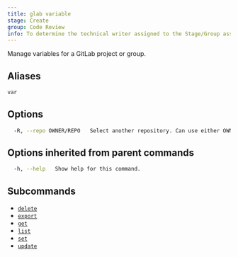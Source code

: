 ```yaml
---
title: glab variable
stage: Create
group: Code Review
info: To determine the technical writer assigned to the Stage/Group associated with this page, see https://about.gitlab.com/handbook/product/ux/technical-writing/#assignments
---
```


<!--
This documentation is auto generated by a script.
Please do not edit this file directly. Run `make gen-docs` instead.
-->

Manage variables for a GitLab project or group.

## Aliases

```bash twoslash title="Terminal"
var
```

## Options

```bash twoslash title="Terminal"
  -R, --repo OWNER/REPO   Select another repository. Can use either OWNER/REPO or `GROUP/NAMESPACE/REPO` format. Also accepts full URL or Git URL.
```

## Options inherited from parent commands

```bash twoslash title="Terminal"
  -h, --help   Show help for this command.
```

## Subcommands

- [`delete`](/docs/variable/delete)
- [`export`](/docs/variable/export)
- [`get`](/docs/variable/get)
- [`list`](/docs/variable/list)
- [`set`](/docs/variable/set)
- [`update`](/docs/variable/update)
